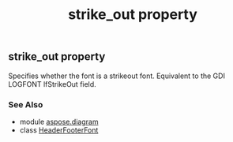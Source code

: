 ﻿---
title: strike_out property
second_title: Aspose.Diagram for Python via .NET API References
description: 
type: docs
weight: 130
url: /python-net/aspose.diagram/headerfooterfont/strike_out/
is_root: false
---

## strike_out property


Specifies whether the font is a strikeout font. Equivalent to the GDI LOGFONT lfStrikeOut field.

### See Also
* module [aspose.diagram](../../)
* class [HeaderFooterFont](/diagram/python-net/aspose.diagram/headerfooterfont)
